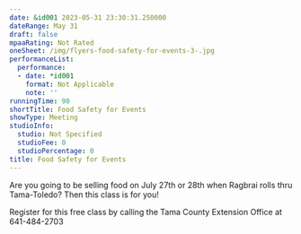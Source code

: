 ```yaml
---
date: &id001 2023-05-31 23:30:31.250000
dateRange: May 31
draft: false
mpaaRating: Not Rated
oneSheet: /img/flyers-food-safety-for-events-3-.jpg
performanceList:
  performance:
  - date: *id001
    format: Not Applicable
    note: ''
runningTime: 90
shortTitle: Food Safety for Events
showType: Meeting
studioInfo:
  studio: Not Specified
  studioFee: 0
  studioPercentage: 0
title: Food Safety for Events
---
```


Are you going to be selling food on July 27th or 28th when Ragbrai rolls thru Tama-Toledo? Then this class is for you!

R﻿egister for this free class by calling the Tama County Extension Office at 641-484-2703